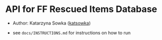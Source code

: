 # API for FF Rescued Items Database

- Author: Katarzyna Sowka  	([katsowka](https://github.com/katsowka))

- see  `docs/INSTRUCTIONS.md`  for instructions on how to run
